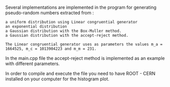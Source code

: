 Several implementations are implemented in the program for generating pseudo-random numbers extracted from :

    a uniform distribution using Linear congruential generator
    an exponential distribution
    a Gaussian distribution with the Box-Muller method.
    a Gaussian distribution with the accept-reject method. 

    The Linear congruential generator uses as parameters the values m_a = 1664525, m_c = 1013904223 and m_m = 231.

 In the main.cpp file the accept-reject method is implemented as an example with different parameters. 

In order to compile and execute the file you need to have ROOT - CERN installed on your computer for the histogram plot.
